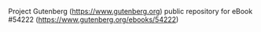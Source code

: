 Project Gutenberg (https://www.gutenberg.org) public repository for
eBook #54222 (https://www.gutenberg.org/ebooks/54222)
